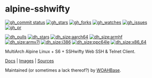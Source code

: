 # alpine-sshwifty

[![gh_commit status][201]][151]
[![gh_stars][202]][152]
[![gh_forks][203]][153]
[![gh_watches][204]][154]
[![gh_issues][216]][166]
[![gh_pr][217]][167]

[![dh_pulls][205]][155]
[![dh_stars][206]][156]
[![dh_size:aarch64][208]][158]
[![dh_size:armhf][210]][160]
[![dh_size:armv7l][209]][159]
[![dh_size:i386][211]][161]
[![dh_size:ppc64le][213]][163]
[![dh_size:x86_64][207]][157]
<!--[![dh_size:loong64][212]][162]-->
<!--[![dh_size:riscv64][214]][164]-->
<!--[![dh_size:s390x][215]][165]-->

MultiArch Alpine Linux + S6 + SSHwifty Web SSH & Telnet Client.

[Docs][112] | [Images][155] | [Sources][151]

Maintained (or sometimes a lack thereof?) by [WOAHBase][110].

[110]: https://woahbase.online/
[112]: https://woahbase.online/images/alpine-sshwifty/

[151]: https://github.com/woahbase/alpine-sshwifty
[152]: https://github.com/woahbase/alpine-sshwifty/stargazers
[153]: https://github.com/woahbase/alpine-sshwifty/network/members
[154]: https://github.com/woahbase/alpine-sshwifty/watchers
[155]: https://hub.docker.com/r/woahbase/alpine-sshwifty
[156]: https://hub.docker.com/r/woahbase/alpine-sshwifty
[157]: https://hub.docker.com/r/woahbase/alpine-sshwifty/tags?name=x86_64&ordering=last_updated
[158]: https://hub.docker.com/r/woahbase/alpine-sshwifty/tags?name=aarch64&ordering=last_updated
[159]: https://hub.docker.com/r/woahbase/alpine-sshwifty/tags?name=armv7l&ordering=last_updated
[160]: https://hub.docker.com/r/woahbase/alpine-sshwifty/tags?name=armhf&ordering=last_updated
[161]: https://hub.docker.com/r/woahbase/alpine-sshwifty/tags?name=i386&ordering=last_updated
[162]: https://hub.docker.com/r/woahbase/alpine-sshwifty/tags?name=loong64&ordering=last_updated
[163]: https://hub.docker.com/r/woahbase/alpine-sshwifty/tags?name=ppc64le&ordering=last_updated
[164]: https://hub.docker.com/r/woahbase/alpine-sshwifty/tags?name=riscv64&ordering=last_updated
[165]: https://hub.docker.com/r/woahbase/alpine-sshwifty/tags?name=s390x&ordering=last_updated
[166]: https://github.com/woahbase/alpine-sshwifty/issues
[167]: https://github.com/woahbase/alpine-sshwifty/pulls

[201]: https://img.shields.io/github/last-commit/woahbase/alpine-sshwifty?color=brightgreen&style=flat-square&logo=github
[202]: https://img.shields.io/github/stars/woahbase/alpine-sshwifty?color=brightgreen&style=flat-square&logo=github
[203]: https://img.shields.io/github/forks/woahbase/alpine-sshwifty?color=brightgreen&style=flat-square&logo=github
[204]: https://img.shields.io/github/watchers/woahbase/alpine-sshwifty?color=brightgreen&style=flat-square&logo=github
[205]: https://img.shields.io/docker/pulls/woahbase/alpine-sshwifty?color=brightgreen&style=flat-square&logo=docker&label=pulls
[206]: https://img.shields.io/docker/stars/woahbase/alpine-sshwifty?color=brightgreen&style=flat-square&logo=docker&label=stars
[207]: https://img.shields.io/docker/image-size/woahbase/alpine-sshwifty/x86_64?label=x86_64&color=brightgreen&style=flat-square&logo=docker
[208]: https://img.shields.io/docker/image-size/woahbase/alpine-sshwifty/aarch64?label=aarch64&color=brightgreen&style=flat-square&logo=docker
[209]: https://img.shields.io/docker/image-size/woahbase/alpine-sshwifty/armv7l?label=armv7l&color=brightgreen&style=flat-square&logo=docker
[210]: https://img.shields.io/docker/image-size/woahbase/alpine-sshwifty/armhf?label=armhf&color=brightgreen&style=flat-square&logo=docker
[211]: https://img.shields.io/docker/image-size/woahbase/alpine-sshwifty/i386?label=i386&color=brightgreen&style=flat-square&logo=docker
[212]: https://img.shields.io/docker/image-size/woahbase/alpine-sshwifty/loong64?label=loong64&color=brightgreen&style=flat-square&logo=docker
[213]: https://img.shields.io/docker/image-size/woahbase/alpine-sshwifty/ppc64le?label=ppc64le&color=brightgreen&style=flat-square&logo=docker
[214]: https://img.shields.io/docker/image-size/woahbase/alpine-sshwifty/riscv64?label=riscv64&color=brightgreen&style=flat-square&logo=docker
[215]: https://img.shields.io/docker/image-size/woahbase/alpine-sshwifty/s390x?label=s390x&color=brightgreen&style=flat-square&logo=docker
[216]: https://img.shields.io/github/issues/woahbase/alpine-sshwifty?color=brightgreen&style=flat-square&logo=github
[217]: https://img.shields.io/github/issues-pr/woahbase/alpine-sshwifty?color=brightgreen&style=flat-square&logo=github
